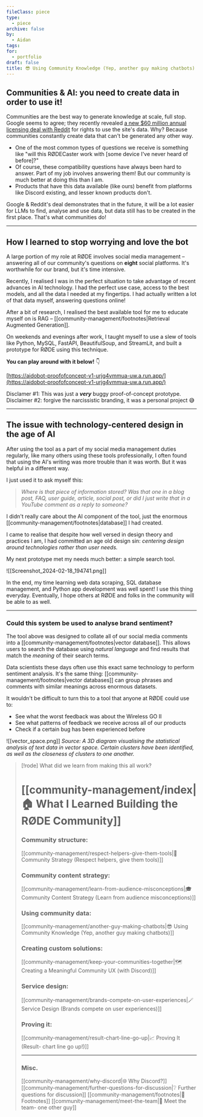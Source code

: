 ```yaml
---
fileClass: piece
type:
  - piece
archive: false
by:
  - Aidan
tags: 
for:
  - portfolio
draft: false
title: 😎 Using Community Knowledge (Yep, another guy making chatbots)
---
```


## Communities & AI: you need to create data in order to use it!

Communities are the best way to generate knowledge at scale, full stop. Google seems to agree; they recently revealed [a new $60 million annual licensing deal with Reddit](https://www.cbsnews.com/news/google-reddit-60-million-deal-ai-training/) for rights to use the site's data. Why? Because communities constantly create data that can't be generated any other way.

- One of the most common types of questions we receive is something like "will this RØDECaster work with \[some device I've never heard of before]?"
- Of course, these compatibility questions have always been hard to answer. Part of my job involves answering them! But our community is much better at doing this than I am.
- Products that have this data available (like ours) benefit from platforms like Discord existing, and lesser known products don't.

Google & Reddit's deal demonstrates that in the future, it will be a lot easier for LLMs to find, analyse and use data, but data still has to be created in the first place. That's what communities do!

---

## How I learned to stop worrying and love the bot

A large portion of my role at RØDE involves social media management – answering all of our community's questions on **eight** social platforms. It's worthwhile for our brand, but it's time intensive.

Recently, I realised I was in the perfect situation to take advantage of recent advances in AI technology. I had the perfect use case, access to the best models, and all the data I needed at my fingertips. I had actually written a lot of that data myself, answering questions online!

After a bit of research, I realised the best available tool for me to educate myself on is RAG – [[community-management/footnotes|Retrieval Augmented Generation]].

On weekends and evenings after work, I taught myself to use a slew of tools like Python, MySQL, FastAPI, BeautifulSoup, and StreamLit, and built a prototype for RØDE using this technique.

**You can play around with it below!** 👇

[https://aidobot-proofofconcept-v1-urjg4vmmua-uw.a.run.app/](https://aidobot-proofofconcept-v1-urjg4vmmua-uw.a.run.app/)

Disclamer #1: This was just a _**very**_ buggy proof-of-concept prototype. 
Disclaimer #2: forgive the narcissistic branding, it was a personal project 😅

---

## The issue with technology-centered design in the age of AI

After using the tool as a part of my social media management duties regularly, like many others using these tools professionally, I often found that using the AI's writing was more trouble than it was worth. But it was helpful in a different way.

I just used it to ask myself this:

> _Where is that piece of information stored? Was that one in a blog post, FAQ, user guide, article, social post, or did I just write that in a YouTube comment as a reply to someone?_

I didn't really care about the AI component of the tool, just the enormous [[community-management/footnotes|database]] I had created.

I came to realise that despite how well versed in design theory and practices I am, I had committed an age old design sin: _centering design around technologies rather than user needs._

My next prototype met my needs much better: a simple search tool.

![[Screenshot_2024-02-18_194741.png]]

In the end, my time learning web data scraping, SQL database management, and Python app development was well spent! I use this thing everyday. Eventually, I hope others at RØDE and folks in the community will be able to as well.

---

### Could this system be used to analyse brand sentiment?

The tool above was designed to collate all of our social media comments into a [[community-management/footnotes|vector database]]. This allows users to search the database using _natural language_ and find results that match the _meaning_ of their search terms.

Data scientists these days often use this exact same technology to perform sentiment analysis. It's the same thing: [[community-management/footnotes|vector databases]] can group phrases and comments with similar meanings across enormous datasets.

It wouldn't be difficult to turn this to a tool that anyone at RØDE could use to:
- See what the worst feedback was about the Wireless GO II
- See what patterns of feedback we receive across all of our products
- Check if a certain bug has been experienced before

![[vector_space.png]]
*Source: A 3D diagram visualising the statistical analysis of text data in vector space. Certain clusters have been identified, as well as the closeness of clusters to one another.*


> [!rode] What did we learn from making this all work?
> # [[community-management/index|🏠 What I Learned Building the RØDE Community]]
> 
> ### Community structure:
> [[community-management/respect-helpers-give-them-tools|💜 Community Strategy (Respect helpers, give them tools)]]
> 
> ### Community content strategy:
> [[community-management/learn-from-audience-misconceptions|🎓 Community Content Strategy (Learn from audience misconceptions)]]
> 
> ### Using community data:
> [[community-management/another-guy-making-chatbots|😎 Using Community Knowledge (Yep, another guy making chatbots)]]
> 
> ### Creating custom solutions:
> [[community-management/keep-your-communities-together|🗺️ Creating a Meaningful Community UX (with Discord)]]
> 
> ### Service design:
> [[community-management/brands-compete-on-user-experiences|🪄 Service Design (Brands compete on user experiences)]]
> 
> ### Proving it:
> [[community-management/result-chart-line-go-up|📈 Proving It (Result- chart line go up!)]]
> 
> ---
> 
> ### Misc.
> [[community-management/why-discord|🌐 Why Discord?]]
> [[community-management/further-questions-for-discussion|❔ Further questions for discussion]]
> [[community-management/footnotes|📜 Footnotes]]
> [[community-management/meet-the-team|👋 Meet the team- one other guy]]